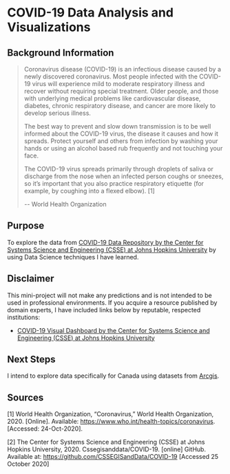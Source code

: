 # COVID-19 Data Analysis and Visualizations 

## Background Information
> Coronavirus disease (COVID-19) is an infectious disease caused by a newly discovered coronavirus.
Most people infected with the COVID-19 virus will experience mild to moderate respiratory illness and recover without requiring special treatment.  Older people, and those with underlying medical problems like cardiovascular disease, diabetes, chronic respiratory disease, and cancer are more likely to develop serious illness.
>
> The best way to prevent and slow down transmission is to be well informed about the COVID-19 virus, the disease it causes and how it spreads. Protect yourself and others from infection by washing your hands or using an alcohol based rub frequently and not touching your face. 
>
> The COVID-19 virus spreads primarily through droplets of saliva or discharge from the nose when an infected person coughs or sneezes, so it’s important that you also practice respiratory etiquette (for example, by coughing into a flexed elbow). [1]
>
> -- World Health Organization 

## Purpose 
To explore the data from [COVID-19 Data Repository by the Center for Systems Science and Engineering (CSSE) at Johns Hopkins University](https://github.com/CSSEGISandData/COVID-19) by using Data Science techniques I have learned.

## Disclaimer
This mini-project will not make any predictions and is not intended to be used in professional environments. If you acquire a resource published by domain experts, I have included links below by reputable, respected institutions:
* [COVID-19 Visual Dashboard by the Center for Systems Science and Engineering (CSSE) at Johns Hopkins University](https://www.arcgis.com/apps/opsdashboard/index.html#/bda7594740fd40299423467b48e9ecf6)

## Next Steps 
I intend to explore data specifically for Canada using datasets from [Arcgis](https://resources-covid19canada.hub.arcgis.com/search?groupIds=515d6baaecea4e96bb7c718f0cd7199d).

## Sources
[1] World Health Organization, “Coronavirus,” World Health Organization, 2020. [Online]. Available: https://www.who.int/health-topics/coronavirus. [Accessed: 24-Oct-2020]. 

[2] The Center for Systems Science and Engineering (CSSE) at Johns Hopkins University, 2020. Cssegisanddata/COVID-19. [online] GitHub. Available at: <https://github.com/CSSEGISandData/COVID-19> [Accessed 25 October 2020]